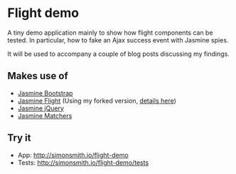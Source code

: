 # Flight demo
A tiny demo application mainly to show how flight components can be tested. In particular, how to fake an Ajax success event with Jasmine spies.

It will be used to accompany a couple of blog posts discussing my findings.

## Makes use of

 - [Jasmine Bootstrap](https://github.com/esbie/jasmine-bootstrap)
 - [Jasmine Flight](https://github.com/twitter/flight-jasmine) (Using my forked version, [details here](https://github.com/twitter/flight-jasmine/pull/6))
 - [Jasmine jQuery](https://github.com/velesin/jasmine-jquery)
 - [Jasmine Matchers](https://github.com/uxebu/jasmine-matchers)
 
## Try it
- App: http://simonsmith.io/flight-demo
- Tests: http://simonsmith.io/flight-demo/tests
